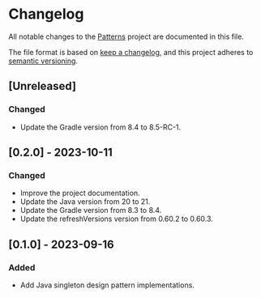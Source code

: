 # Changelog

All notable changes to the [Patterns](https://github.com/mauritssilvis/patterns) project are documented in this file.

The file format is based on [keep a changelog](https://keepachangelog.com/en/1.1.0/),
and this project adheres to [semantic versioning](https://semver.org/spec/v2.0.0.html).

## [Unreleased]

### Changed

- Update the Gradle version from 8.4 to 8.5-RC-1.

## [0.2.0] - 2023-10-11

### Changed

- Improve the project documentation.
- Update the Java version from 20 to 21.
- Update the Gradle version from 8.3 to 8.4.
- Update the refreshVersions version from 0.60.2 to 0.60.3.

## [0.1.0] - 2023-09-16

### Added

- Add Java singleton design pattern implementations.
